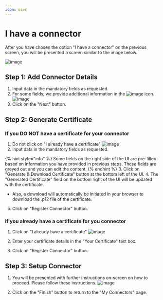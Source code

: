 ```yaml
---
icon: user
---
```


# I have a connector

After you have chosen the option "I have a connector" on the previous screen, you will be presented a screen similar to the image below.

![image](https://github.com/user-attachments/assets/ce820c82-65d7-476a-af9b-6525a8491d67)

## Step 1: Add Connector Details

1. Input data in the mandatory fields as requested.
2. For some fields, we provide additional information in the ![image](https://github.com/user-attachments/assets/4f02901e-ca54-479a-96cf-13b0dd4d868f)
 icon.
   ![image](https://github.com/user-attachments/assets/2b6c0f07-d3d5-4a13-ae15-b82bd30ea347)
3. Click on the "Next" button.


## Step 2: Generate Certificate

### If you DO NOT have a certificate for your connector
1. Do not click on "I already have a certificate"
   ![image](https://github.com/user-attachments/assets/630b2215-bbc0-43bf-8063-aac9b17a9694)
2. Input data in the mandatory fields as requested.

{% hint style="info" %} Some fields on the right side of the UI are pre-filled based on information you have provided in previous steps. These fields are greyed out and you can edit the content. {% endhint %}
3. Click on "Generate & Download Certificate" button at the bottom left of the UI.
4. The "Generated Certificate" field on the bottom right of the UI will be updated with the certificate.
   - Also, a download will automatically be initiated in your browser to download the .p12 file of the certificate.
5. Click on "Register Connector" button.

### If you already have a certificate for you connector
1. Click on "I already have a certificate"
   ![image](https://github.com/user-attachments/assets/930d670b-4809-436c-900b-e6ddcca9eeaa)
   
2. Enter your certificate details in the "Your Certificate" text box.
3. Click on "Register Connector" button.

## Step 3: Setup Connector

1. You will be presented with further instructions on-screen on how to proceed. Please follow these instructions.
   ![image](https://github.com/user-attachments/assets/32cf0571-66da-4c78-8d38-785b6683faae)

2. Click on the "Finish" button to return to the "My Connectors" page.
